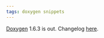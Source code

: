 ```yaml
---
tags: doxygen snippets
---
```


[Doxygen](/wiki/Doxygen) 1.6.3 is out. Changelog [here](http://www.stack.nl/~dimitri/doxygen/changelog.html).
